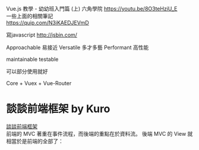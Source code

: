 Vue.js 教學 - 幼幼班入門篇 (上) 
六角學院
https://youtu.be/8O3teHziU_E  
一些上面的相關筆記  
https://quip.com/N3iKAEDJEVmD  


寫javascript
http://jsbin.com/



Approachable 易接近
Versatile 多才多藝
Performant 高性能

maintainable
testable

可以部分使用就好  

Core + Vuex + Vue-Router  

# 談談前端框架 by Kuro
[談談前端框架](https://kuro.tw/posts/2019/07/31/%E8%AB%87%E8%AB%87%E5%89%8D%E7%AB%AF%E6%A1%86%E6%9E%B6/)  
前端的 MVC 著重在事件流程，而後端的重點在於資料流。
後端 MVC 的 View 就相當於是前端的全部了：